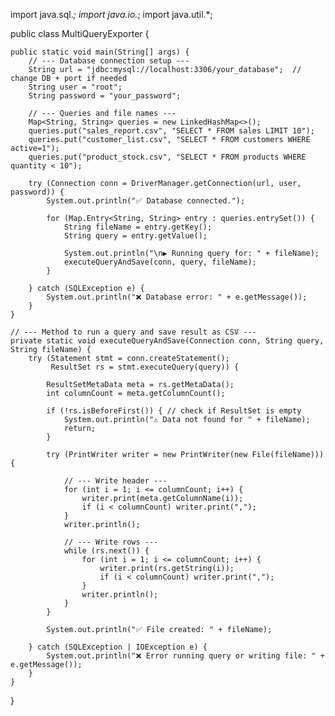 import java.sql.*;
import java.io.*;
import java.util.*;

public class MultiQueryExporter {

    public static void main(String[] args) {
        // --- Database connection setup ---
        String url = "jdbc:mysql://localhost:3306/your_database";  // change DB + port if needed
        String user = "root";
        String password = "your_password";

        // --- Queries and file names ---
        Map<String, String> queries = new LinkedHashMap<>();
        queries.put("sales_report.csv", "SELECT * FROM sales LIMIT 10");
        queries.put("customer_list.csv", "SELECT * FROM customers WHERE active=1");
        queries.put("product_stock.csv", "SELECT * FROM products WHERE quantity < 10");

        try (Connection conn = DriverManager.getConnection(url, user, password)) {
            System.out.println("✅ Database connected.");

            for (Map.Entry<String, String> entry : queries.entrySet()) {
                String fileName = entry.getKey();
                String query = entry.getValue();

                System.out.println("\n▶ Running query for: " + fileName);
                executeQueryAndSave(conn, query, fileName);
            }

        } catch (SQLException e) {
            System.out.println("❌ Database error: " + e.getMessage());
        }
    }

    // --- Method to run a query and save result as CSV ---
    private static void executeQueryAndSave(Connection conn, String query, String fileName) {
        try (Statement stmt = conn.createStatement();
             ResultSet rs = stmt.executeQuery(query)) {

            ResultSetMetaData meta = rs.getMetaData();
            int columnCount = meta.getColumnCount();

            if (!rs.isBeforeFirst()) { // check if ResultSet is empty
                System.out.println("⚠️ Data not found for " + fileName);
                return;
            }

            try (PrintWriter writer = new PrintWriter(new File(fileName))) {

                // --- Write header ---
                for (int i = 1; i <= columnCount; i++) {
                    writer.print(meta.getColumnName(i));
                    if (i < columnCount) writer.print(",");
                }
                writer.println();

                // --- Write rows ---
                while (rs.next()) {
                    for (int i = 1; i <= columnCount; i++) {
                        writer.print(rs.getString(i));
                        if (i < columnCount) writer.print(",");
                    }
                    writer.println();
                }
            }

            System.out.println("✅ File created: " + fileName);

        } catch (SQLException | IOException e) {
            System.out.println("❌ Error running query or writing file: " + e.getMessage());
        }
    }
}
